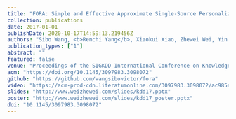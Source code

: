```yaml
---
title: "FORA: Simple and Effective Approximate Single-Source Personalized PageRank"
collection: publications
date: 2017-01-01
publishDate: 2020-10-17T14:59:13.219456Z
authors: "Sibo Wang, <b>Renchi Yang</b>, Xiaokui Xiao, Zhewei Wei, Yin Yang"
publication_types: ["1"]
abstract: ""
featured: false
venue: "Proceedings of the SIGKDD International Conference on Knowledge Discovery and Data Mining (KDD)"
acm: "https://doi.org/10.1145/3097983.3098072"
github: "https://github.com/wangsibovictor/fora"
video: "https://acm-prod-cdn.literatumonline.com/3097983.3098072/ac985ab1-0756-484c-bfd4-fc981846eadf/wang_personalized_pagerank.mp4?b92b4ad1b4f274c70877518315abb28be831d54738a81f1de54388f7ee07eee4d7a75b05c85218b49be764da38239ba533e39f55a789be843164d0828b4a945c27149b947977f10b437d09d1b49ccded6f0e0422ede733231d3e05e04732d3cd5e9ac14f78"
slides: "http://www.weizhewei.com/slides/kdd17.pptx"
poster: "http://www.weizhewei.com/slides/kdd17_poster.pptx"
doi: "10.1145/3097983.3098072"
---
```

